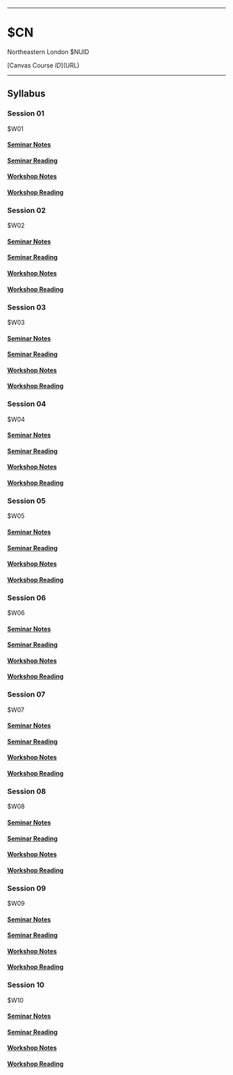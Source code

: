 
---

# $CN
Northeastern London $NUID

[Canvas Course $ID]($URL)

---

## Syllabus
### Session 01
$W01

#### [Seminar Notes]($UP/01_01)

#### [Seminar Reading]($UP/01_02)

#### [Workshop Notes]($UP/01_03)

#### [Workshop Reading]($UP/01_04)

### Session 02
$W02

#### [Seminar Notes]($UP/02_01)

#### [Seminar Reading]($UP/02_02)

#### [Workshop Notes]($UP/02_03)

#### [Workshop Reading]($UP/02_04)

### Session 03
$W03
#### [Seminar Notes]($UP/03_01)

#### [Seminar Reading]($UP/03_02)

#### [Workshop Notes]($UP/03_03)

#### [Workshop Reading]($UP/03_04)

### Session 04
$W04

#### [Seminar Notes]($UP/04_01)

#### [Seminar Reading]($UP/04_02)

#### [Workshop Notes]($UP/04_03)

#### [Workshop Reading]($UP/04_04)

### Session 05
$W05

#### [Seminar Notes]($UP/05_01)

#### [Seminar Reading]($UP/05_02)

#### [Workshop Notes]($UP/05_03)

#### [Workshop Reading]($UP/05_04)

### Session 06
$W06

#### [Seminar Notes]($UP/06_01)

#### [Seminar Reading]($UP/06_02)

#### [Workshop Notes]($UP/06_03)

#### [Workshop Reading]($UP/06_04)

### Session 07
$W07

#### [Seminar Notes]($UP/07_01)

#### [Seminar Reading]($UP/07_02)

#### [Workshop Notes]($UP/07_03)

#### [Workshop Reading]($UP/07_04)

### Session 08
$W08

#### [Seminar Notes]($UP/08_01)

#### [Seminar Reading]($UP/08_02)

#### [Workshop Notes]($UP/08_03)

#### [Workshop Reading]($UP/08_04)

### Session 09
$W09

#### [Seminar Notes]($UP/09_01)

#### [Seminar Reading]($UP/09_02)

#### [Workshop Notes]($UP/09_03)

#### [Workshop Reading]($UP/09_04)

### Session 10
$W10

#### [Seminar Notes]($UP/10_01)

#### [Seminar Reading]($UP/10_02)

#### [Workshop Notes]($UP/10_03)

#### [Workshop Reading]($UP/10_04)